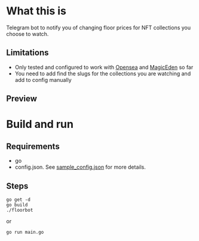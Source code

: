# What this is
Telegram bot to notify you of changing floor prices for NFT collections you choose to watch.
## Limitations
* Only tested and configured to work with [Opensea](https://opensea.io/) and [MagicEden](https://www.magiceden.io/) so far
* You need to add find the slugs for the collections you are watching and add to config manually
## Preview
[](https://github.com/enzosv/nftfloorbot/blob/main/screenshot.png)
# Build and run
## Requirements
* go
* config.json. See [sample_config.json](https://github.com/enzosv/nftfloorbot/blob/main/sample_config.json) for more details.
## Steps
```
go get -d
go build
./floorbot
```
or
```
go run main.go
```

